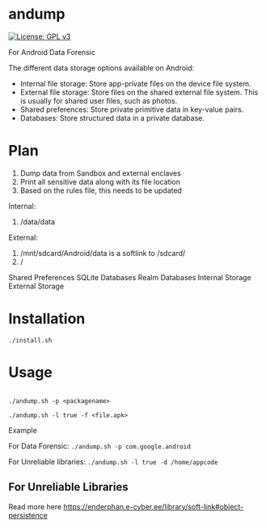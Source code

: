 # andump
[![License: GPL v3](https://img.shields.io/badge/License-GPLv3-blue.svg)](https://www.gnu.org/licenses/gpl-3.0)

For Android Data Forensic

The different data storage options available on Android:

- Internal file storage: Store app-private files on the device file system.
- External file storage: Store files on the shared external file system. This is usually for shared user files, such as photos.
- Shared preferences: Store private primitive data in key-value pairs.
- Databases: Store structured data in a private database.
# Plan

1. Dump data from Sandbox and external enclaves
2. Print all sensitive data along with its file location
3. Based on the rules file, this needs to be updated 

Internal:
1. /data/data

External:
1. /mnt/sdcard/Android/data is a softlink to /sdcard/
2. /


Shared Preferences
SQLite Databases
Realm Databases
Internal Storage
External Storage
# Installation

```
./install.sh
```

# Usage

```

./andump.sh -p <packagename>

./andump.sh -l true -f <file.apk>

```
Example

For Data Forensic:  ```./andump.sh -p com.google.android```

For Unreliable libraries: ```./andump.sh -l true -d /home/appcode```

## For Unreliable Libraries

Read more here https://enderphan.e-cyber.ee/library/soft-link#object-persistence

